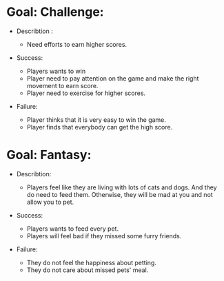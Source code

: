 
# Goal: Challenge:
  * Describtion : 
      * Need efforts to earn higher scores. 
  
  * Success:
    * Players wants to win
    * Player need to pay attention on the game and make the right movement to earn score.
    * Player need to exercise for higher scores.


  * Failure: 
    * Player thinks that it is very easy to win the game.
    * Player finds that everybody can get the high score.
   
 # Goal: Fantasy:
 * Describtion: 
    * Players feel like they are living with lots of cats and dogs. And they do need to feed them. Otherwise, they will be mad at you and not allow you to pet. 
 
 * Success:
    * Players wants to feed every pet.
   * Players will feel bad if they missed some furry friends.
 
 * Failure: 
    * They do not feel the happiness about petting.
    * They do not care about missed pets' meal. 
